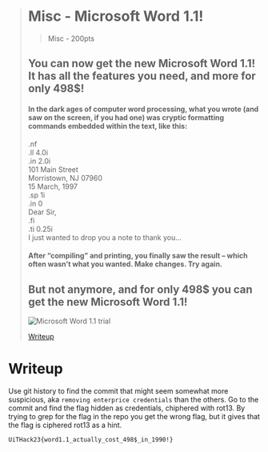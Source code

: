 ># Misc - Microsoft Word 1.1!
>> Misc - 200pts
>## You can now get the new Microsoft Word 1.1! It has all the features you need, and more for only 498$! <br />
>
>#### In the dark ages of computer word processing, what you wrote (and saw on the screen, if you had one) was cryptic formatting commands embedded within the text, like this:
>
>.nf <br>
>.ll 4.0i <br>
>.in 2.0i <br>
>101 Main Street <br>
>Morristown, NJ  07960 <br>
>15 March, 1997 <br>
>.sp 1i <br>
>.in 0 <br>
>Dear Sir, <br>
>.fi <br>
>.ti 0.25i <br>
>I just wanted to drop you a note to thank you… <br>
>
>
>#### After “compiling” and printing, you finally saw the result – which often wasn’t what you wanted. Make changes. Try again.
>
>## But not anymore, and for only 498$ you can get the new Microsoft Word 1.1!
>
>
>
>![Microsoft Word 1.1 trial](Download_link)
>
>[Writeup](writeup.md)

# Writeup
Use git history to find the commit that might seem somewhat more suspicious, aka `removing enterprice credentials` than the others.
Go to the commit and find the flag hidden as credentials, chiphered with rot13.
By trying to grep for the flag in the repo you get the wrong flag, but it gives that the flag is ciphered rot13 as a hint. 


```
UiTHack23{word1.1_actually_cost_498$_in_1990!}
```

